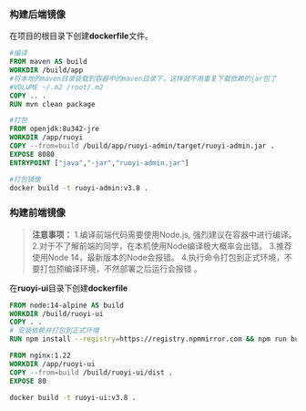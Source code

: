 ### 构建后端镜像

在项目的根目录下创建**dockerfile**文件。

```dockerfile
#编译
FROM maven AS build
WORKDIR /build/app
#将本地的maven目录装载到容器中的maven目录下，这样就不用重复下载依赖的jar包了
#VOLUME ~/.m2 /root/.m2
COPY .. .
RUN mvn clean package

#打包
FROM openjdk:8u342-jre
WORKDIR /app/ruoyi
COPY --from=build /build/app/ruoyi-admin/target/ruoyi-admin.jar .
EXPOSE 8080
ENTRYPOINT ["java","-jar","ruoyi-admin.jar"]
```

```bash
#打包镜像
docker build -t ruoyi-admin:v3.8 .
```

### 构建前端镜像

> **注意事项：**
> 1.编译前端代码需要使用Node.js, 强烈建议在容器中进行编译。
> 2.对于不了解前端的同学，在本机使用Node编译极大概率会出错。
> 3.推荐使用Node 14，最新版本的Node会报错。
> 4.执行命令打包到正式环境，不要打包预编译环境，不然部署之后运行会报错 。

在**ruoyi-ui**目录下创建**dockerfile**

```dockerfile
FROM node:14-alpine AS build
WORKDIR /build/ruoyi-ui
COPY . .
# 安装依赖并打包到正式环境
RUN npm install --registry=https://registry.npmmirror.com && npm run build:prod

FROM nginx:1.22
WORKDIR /app/ruoyi-ui
COPY --from=build /build/ruoyi-ui/dist .
EXPOSE 80
```
```bash
docker build -t ruoyi-ui:v3.8 .
```

